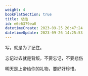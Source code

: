 ```yaml
---
weight: 4
bookFlatSection: true
title: 总结
id: e6e6379ea0
datetimeCreate: 2023-09-25 20:47:24
datetimeUpdate: 2023-09-26 14:25:53
---
```

写，就是为了记住。

忘记过去就是背叛，不要忘记，不要悲伤

明天是上帝给你的礼物，要好好珍惜。




